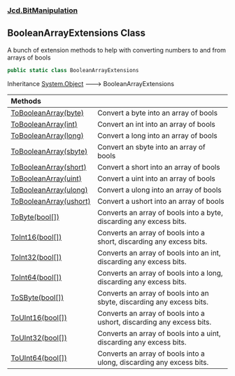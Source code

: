 ### [Jcd.BitManipulation](Jcd_BitManipulation.md 'Jcd.BitManipulation')
## BooleanArrayExtensions Class
A bunch of extension methods to help with converting numbers to and from arrays of bools  
```csharp
public static class BooleanArrayExtensions
```

Inheritance [System.Object](https://docs.microsoft.com/en-us/dotnet/api/System.Object 'System.Object') &#129106; BooleanArrayExtensions  

| Methods | |
| :--- | :--- |
| [ToBooleanArray(byte)](Jcd_BitManipulation_BooleanArrayExtensions_ToBooleanArray(byte).md 'Jcd.BitManipulation.BooleanArrayExtensions.ToBooleanArray(byte)') | Convert a byte into an array of bools<br/> |
| [ToBooleanArray(int)](Jcd_BitManipulation_BooleanArrayExtensions_ToBooleanArray(int).md 'Jcd.BitManipulation.BooleanArrayExtensions.ToBooleanArray(int)') | Convert an int into an array of bools<br/> |
| [ToBooleanArray(long)](Jcd_BitManipulation_BooleanArrayExtensions_ToBooleanArray(long).md 'Jcd.BitManipulation.BooleanArrayExtensions.ToBooleanArray(long)') | Convert a long into an array of bools<br/> |
| [ToBooleanArray(sbyte)](Jcd_BitManipulation_BooleanArrayExtensions_ToBooleanArray(sbyte).md 'Jcd.BitManipulation.BooleanArrayExtensions.ToBooleanArray(sbyte)') | Convert an sbyte into an array of bools<br/> |
| [ToBooleanArray(short)](Jcd_BitManipulation_BooleanArrayExtensions_ToBooleanArray(short).md 'Jcd.BitManipulation.BooleanArrayExtensions.ToBooleanArray(short)') | Convert a short into an array of bools<br/> |
| [ToBooleanArray(uint)](Jcd_BitManipulation_BooleanArrayExtensions_ToBooleanArray(uint).md 'Jcd.BitManipulation.BooleanArrayExtensions.ToBooleanArray(uint)') | Convert a uint into an array of bools<br/> |
| [ToBooleanArray(ulong)](Jcd_BitManipulation_BooleanArrayExtensions_ToBooleanArray(ulong).md 'Jcd.BitManipulation.BooleanArrayExtensions.ToBooleanArray(ulong)') | Convert a ulong into an array of bools<br/> |
| [ToBooleanArray(ushort)](Jcd_BitManipulation_BooleanArrayExtensions_ToBooleanArray(ushort).md 'Jcd.BitManipulation.BooleanArrayExtensions.ToBooleanArray(ushort)') | Convert a ushort into an array of bools<br/> |
| [ToByte(bool[])](Jcd_BitManipulation_BooleanArrayExtensions_ToByte(bool__).md 'Jcd.BitManipulation.BooleanArrayExtensions.ToByte(bool[])') | Converts an array of bools into a byte, discarding any excess bits.<br/> |
| [ToInt16(bool[])](Jcd_BitManipulation_BooleanArrayExtensions_ToInt16(bool__).md 'Jcd.BitManipulation.BooleanArrayExtensions.ToInt16(bool[])') | Converts an array of bools into a short, discarding any excess bits.<br/> |
| [ToInt32(bool[])](Jcd_BitManipulation_BooleanArrayExtensions_ToInt32(bool__).md 'Jcd.BitManipulation.BooleanArrayExtensions.ToInt32(bool[])') | Converts an array of bools into an int, discarding any excess bits.<br/> |
| [ToInt64(bool[])](Jcd_BitManipulation_BooleanArrayExtensions_ToInt64(bool__).md 'Jcd.BitManipulation.BooleanArrayExtensions.ToInt64(bool[])') | Converts an array of bools into a long, discarding any excess bits.<br/> |
| [ToSByte(bool[])](Jcd_BitManipulation_BooleanArrayExtensions_ToSByte(bool__).md 'Jcd.BitManipulation.BooleanArrayExtensions.ToSByte(bool[])') | Converts an array of bools into an sbyte, discarding any excess bits.<br/> |
| [ToUInt16(bool[])](Jcd_BitManipulation_BooleanArrayExtensions_ToUInt16(bool__).md 'Jcd.BitManipulation.BooleanArrayExtensions.ToUInt16(bool[])') | Converts an array of bools into a ushort, discarding any excess bits.<br/> |
| [ToUInt32(bool[])](Jcd_BitManipulation_BooleanArrayExtensions_ToUInt32(bool__).md 'Jcd.BitManipulation.BooleanArrayExtensions.ToUInt32(bool[])') | Converts an array of bools into a uint, discarding any excess bits.<br/> |
| [ToUInt64(bool[])](Jcd_BitManipulation_BooleanArrayExtensions_ToUInt64(bool__).md 'Jcd.BitManipulation.BooleanArrayExtensions.ToUInt64(bool[])') | Converts an array of bools into a ulong, discarding any excess bits.<br/> |
